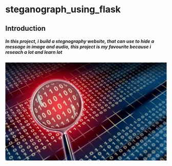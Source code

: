 # steganograph_using_flask

## Introduction
#####      In this project, i build a stegnography website, that can use to hide a message in image and audio, this project is my favourite because i reseach a lot and learn lot


![stegnography][thumbnail]





[thumbnail]: https://github.com/MdNaina/steganograph_using_flask/blob/main/screenshots/thumbnail.png "thumbnail"
